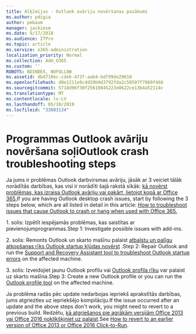 ```yaml
---
title: Alķīmijas - Outlook avāriju novēršanas pasākumi
ms.author: pdigia
author: pebaum
manager: jackiesm
ms.date: 9/17/2018
ms.audience: ITPro
ms.topic: article
ms.service: o365-administration
localization_priority: Normal
ms.collection: Adm_O365
ms.custom: ''
ROBOTS: NOINDEX, NOFOLLOW
ms.assetid: dbd710ec-cdeb-473f-aab4-bdf99de29610
ms.openlocfilehash: d0e1211e8cdd20b9d3792fda2c50507f7860f466
ms.sourcegitcommit: 5718d96f30f25619845223e8622ce13b4a52114c
ms.translationtype: MT
ms.contentlocale: lv-LV
ms.lasthandoff: 05/10/2019
ms.locfileid: "33883134"
---
```

# <a name="outlook-crash-troubleshooting-steps"></a><span data-ttu-id="54d77-102">Programmas Outlook avāriju novēršana soļi</span><span class="sxs-lookup"><span data-stu-id="54d77-102">Outlook crash troubleshooting steps</span></span>

<span data-ttu-id="54d77-103">Ja jums ir problēmas Outlook darbvirsmas avāriju, jāsāk ar 3 veiciet tālāk norādītās darbības, kas visi ir norādīti šajā rakstā sīkāk: [kā novērst problēmas, kas izraisa Outlook avāriju vai pakārt, lietojot kopā ar Office 365.](https://support.microsoft.com/help/2413813/how-to-troubleshoot-issues-that-cause-outlook-to-crash-or-hang-when-us)</span><span class="sxs-lookup"><span data-stu-id="54d77-103">If you are having Outlook desktop crash issues, start by following the 3 steps below, which are all listed in detail in this article: [How to troubleshoot issues that cause Outlook to crash or hang when used with Office 365.](https://support.microsoft.com/help/2413813/how-to-troubleshoot-issues-that-cause-outlook-to-crash-or-hang-when-us)</span></span>
  
<span data-ttu-id="54d77-104">1. solis: Izpētīt iespējamās problēmas, kas saistītas ar pievienojumprogrammas.</span><span class="sxs-lookup"><span data-stu-id="54d77-104">Step 1: Investigate possible issues with add-ins.</span></span>
  
<span data-ttu-id="54d77-105">2. solis: Remonts Outlook un skarto mašīnu palaist [atbalstu un palīgu atkopšanas rīks Outlook startup kļūdas novērst](https://aka.ms/SaRA-OutlookWontStart) .</span><span class="sxs-lookup"><span data-stu-id="54d77-105">Step 2: Repair Outlook and run the [Support and Recovery Assistant tool to troubleshoot Outlook startup errors](https://aka.ms/SaRA-OutlookWontStart) on the affected machine.</span></span> 
  
<span data-ttu-id="54d77-106">3. solis: Izveidojiet jaunu Outlook profilu vai [Outlook profila rīku](https://aka.ms/SaRA-OutlookSetupProfile) var palaist uz skarto mašīna.</span><span class="sxs-lookup"><span data-stu-id="54d77-106">Step 3: Create a new Outlook profile or you can run the [Outlook profile tool](https://aka.ms/SaRA-OutlookSetupProfile) on the affected machine.</span></span> 
  
<span data-ttu-id="54d77-107">Ja problēma radās pēc update nedarbojas iepriekš aprakstītās darbības, jums atgriezties uz iepriekšējo kompilāciju.</span><span class="sxs-lookup"><span data-stu-id="54d77-107">If the issue occurred after an update and the above steps don't work, you might need to revert to a previous build.</span></span> <span data-ttu-id="54d77-108">Redzētu, [kā atgriešanos pie agrākām versijām Office 2013 vai Office 2016 noklikšķiniet uz palaist](https://support.microsoft.com/help/2770432).</span><span class="sxs-lookup"><span data-stu-id="54d77-108">See [How to revert to an earlier version of Office 2013 or Office 2016 Click-to-Run](https://support.microsoft.com/help/2770432).</span></span>
  

